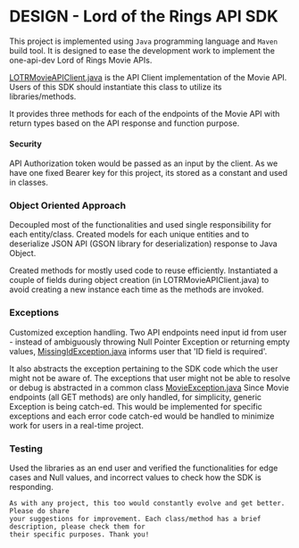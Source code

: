 # DESIGN - Lord of the Rings API SDK 


This project is implemented using `Java` programming language and `Maven` build tool.
It is designed to ease the development work to implement the one-api-dev
Lord of Rings Movie APIs. 

[LOTRMovieAPIClient.java](src%2Fmain%2Fjava%2Fcom%2Flordsdk%2Fsdkservice%2FLOTRMovieAPIClient.java)
is the API Client implementation of the Movie API. 
Users of this SDK should instantiate this class to utilize its libraries/methods.

It provides three methods for each of the endpoints of the Movie API with return types 
based on the API response and function purpose.

#### Security 
API Authorization token would be passed as an input by the client. As we have 
one fixed Bearer key for this project, its stored as a constant and used in classes.

### Object Oriented Approach
Decoupled most of the functionalities and used single responsibility for each 
entity/class.
Created models for each unique entities and to deserialize 
JSON API (GSON library for deserialization) response to Java Object. 

Created methods for mostly used code to reuse efficiently.
Instantiated a couple of fields during object creation (in LOTRMovieAPIClient.java) to avoid creating a new
instance each time as the methods are invoked. 


### Exceptions
Customized exception handling. Two API endpoints need input id from user - instead of 
ambiguously throwing Null Pointer Exception or returning empty values, [MissingIdException.java](src%2Fmain%2Fjava%2Fcom%2Flordsdk%2Fexception%2FMissingIdException.java)
informs user that 'ID field is required'.

It also abstracts the exception pertaining to the SDK code which the user might not be 
aware of. The exceptions that user might not be able to resolve or debug is abstracted 
in a common class [MovieException.java](src%2Fmain%2Fjava%2Fcom%2Flordsdk%2Fexception%2FMovieException.java)
Since Movie endpoints (all GET methods) are only handled, for simplicity, generic
Exception is being catch-ed. This would be implemented for specific exceptions and each error code
catch-ed would be handled to minimize work for users in a real-time project.

### Testing

Used the libraries as an end user and verified the functionalities for edge cases and Null
values, and incorrect values to check how the SDK is responding.


```
As with any project, this too would constantly evolve and get better. Please do share 
your suggestions for improvement. Each class/method has a brief description, please check them for 
their specific purposes. Thank you!
```